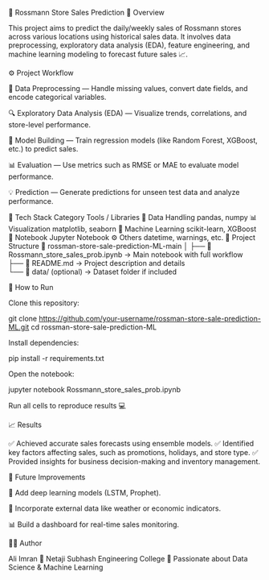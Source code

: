 🏪 Rossmann Store Sales Prediction
📖 Overview

This project aims to predict the daily/weekly sales of Rossmann stores across various locations using historical sales data.
It involves data preprocessing, exploratory data analysis (EDA), feature engineering, and machine learning modeling to forecast future sales 📈.

⚙️ Project Workflow

🧹 Data Preprocessing — Handle missing values, convert date fields, and encode categorical variables.

🔍 Exploratory Data Analysis (EDA) — Visualize trends, correlations, and store-level performance.

🧠 Model Building — Train regression models (like Random Forest, XGBoost, etc.) to predict sales.

📊 Evaluation — Use metrics such as RMSE or MAE to evaluate model performance.

💡 Prediction — Generate predictions for unseen test data and analyze performance.

🧰 Tech Stack
Category	Tools / Libraries
🧮 Data Handling	pandas, numpy
📊 Visualization	matplotlib, seaborn
🤖 Machine Learning	scikit-learn, XGBoost
🧾 Notebook	Jupyter Notebook
⚙️ Others	datetime, warnings, etc.
📂 Project Structure
📁 rossman-store-sale-prediction-ML-main
│
├── 📓 Rossmann_store_sales_prob.ipynb   → Main notebook with full workflow  
├── 📘 README.md                         → Project description and details  
└── 📂 data/ (optional)                  → Dataset folder if included  

🚀 How to Run

Clone this repository:

git clone https://github.com/your-username/rossman-store-sale-prediction-ML.git
cd rossman-store-sale-prediction-ML


Install dependencies:

pip install -r requirements.txt


Open the notebook:

jupyter notebook Rossmann_store_sales_prob.ipynb


Run all cells to reproduce results 💻

📈 Results

✅ Achieved accurate sales forecasts using ensemble models.
✅ Identified key factors affecting sales, such as promotions, holidays, and store type.
✅ Provided insights for business decision-making and inventory management.

🌟 Future Improvements

🧠 Add deep learning models (LSTM, Prophet).

📅 Incorporate external data like weather or economic indicators.

📊 Build a dashboard for real-time sales monitoring.

👨‍💻 Author

Ali Imran
📍 Netaji Subhash Engineering College
💬 Passionate about Data Science & Machine Learning
